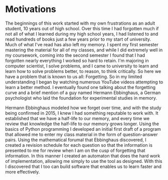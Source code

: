 # Motivations
The beginnings of this work started with my own frustrations as an adult student, 10 years out of high school. Over this time I had forgotten much if not all of what I learned during my high school years, I had listened to and read hundreds of books just a few years prior to my start of university. Much of what I've read has also left my memory. I spent my first semester mastering the material for all of my classes, and while I did extremely well in my coursework, coming into the second semester I found that I had forgotten nearly everything I worked so hard to retain. I'm majoring in computer scientist, I solve problems, and I came to university to learn and learn how to solve problems better, to reason, to think critically. So here we have a problem that is known to us all: Forgetting. So in my limited understanding I began by watching numerous YouTube videos attempting to learn a better method. I eventually found one talking about the forgetting curve and a brief mention of a guy named Hermann Ebbinghaus, a German psychologist who laid the foundation for experimental studies in memory. 

Hermann Ebbinghaus modeled how we forget over time, and with the study being confirmed in 2015, I knew I had something reputable to work with. It established that we have a half-life to our memory, and every time we review that knowledge the half-life to our memory grows longer. Using the basics of Python programming I developed an initial first draft of a program that allowed me to enter my class material in the form of question-answer pairs. Using the mathematical forumal that Ebbinghaus discovered, I created a revision schedule for each question so that the information is presented to me for review when I am on the cusp of forgetting that information. In this manner I created an automaton that does the hard work of implementation, allowing me simply to use the tool as designed. With this I discovered that I too can build software that enables us to learn faster and more effectively.
